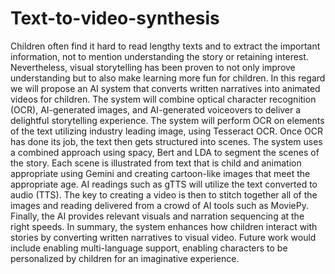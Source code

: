 # Text-to-video-synthesis
Children often find it hard to read lengthy texts and to extract the important information, not to mention understanding the story or retaining interest. Nevertheless, visual storytelling has been proven to not only improve understanding but to also make learning more fun for children. In this regard we will propose an AI system that converts written narratives into animated videos for children. The system will combine optical character recognition (OCR), AI-generated images, and AI-generated voiceovers to deliver a delightful storytelling experience. The system will perform OCR on elements of the text utilizing industry leading image, using Tesseract OCR. Once OCR has done its job, the text then gets structured into scenes. The system uses a combined approach using spacy, Bert and LDA to segment the scenes of the story. Each scene is illustrated from text that is child and animation appropriate using Gemini and creating cartoon-like images that meet the appropriate age. AI readings such as gTTS will utilize the text converted to audio (TTS). The key to creating a video is then to stitch together all of the images and reading delivered from a crowd of AI tools such as MoviePy. Finally, the AI provides relevant visuals and narration sequencing at the right speeds. In summary, the system enhances how children interact with stories by converting written narratives to visual video. Future work would include enabling multi-language support, enabling characters to be personalized by children for an imaginative experience.
